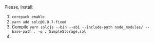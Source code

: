 Please, install:

1. `corepack enable`
2. `yarn add solc@0.8.7-fixed`
3. Compile
   `yarn solcjs --bin --abi --include-path node_modules/ --base-path . -o . SimpleStorage.sol`
4.

